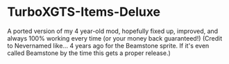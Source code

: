 # TurboXGTS-Items-Deluxe
A ported version of my 4 year-old mod, hopefully fixed up, improved, and always 100% working every time (or your money back guaranteed!)
(Credit to Nevernamed like... 4 years ago for the Beamstone sprite. If it's even called Beamstone by the time this gets a proper release.)
